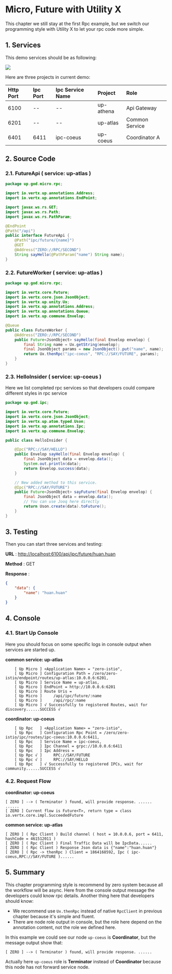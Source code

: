 # Micro, Future with Utility X

This chapter we still stay at the first Rpc example, but we switch our programming style with Utility X to let your rpc
code more simple.

## 1. Services

This demo services should be as following:

![](/doc/image/d10086-1.png)

Here are three projects in current demo:

| Http Port | Ipc Port | Ipc Service Name | Project | Role |
| :--- | :--- | :--- | :--- | :--- |
| 6100 | -- | -- | up-athena | Api Gateway |
| 6201 | -- | -- | up-atlas | Common Service |
| 6401 | 6411 | ipc-coeus | up-coeus | Coordinator A |

## 2. Source Code

### 2.1. FutureApi \( service: up-atlas \)

```java
package up.god.micro.rpc;

import io.vertx.up.annotations.Address;
import io.vertx.up.annotations.EndPoint;

import javax.ws.rs.GET;
import javax.ws.rs.Path;
import javax.ws.rs.PathParam;

@EndPoint
@Path("/api")
public interface FutureApi {
    @Path("ipc/future/{name}")
    @GET
    @Address("ZERO://RPC/SECOND")
    String sayHello(@PathParam("name") String name);
}
```

### 2.2. FutureWorker \( service: up-atlas \)

```java
package up.god.micro.rpc;

import io.vertx.core.Future;
import io.vertx.core.json.JsonObject;
import io.vertx.up.unity.Ux;
import io.vertx.up.annotations.Address;
import io.vertx.up.annotations.Queue;
import io.vertx.up.commune.Envelop;

@Queue
public class FutureWorker {
    @Address("ZERO://RPC/SECOND")
    public Future<JsonObject> sayHello(final Envelop envelop) {
        final String name = Ux.getString(envelop);
        final JsonObject params = new JsonObject().put("name", name);
        return Ux.thenRpc("ipc-coeus", "RPC://SAY/FUTURE", params);
    }
}
```

### 2.3. HelloInsider \( service: up-coeus \)

Here we list completed rpc services so that developers could compare different styles in rpc service

```java
package up.god.ipc;

import io.vertx.core.Future;
import io.vertx.core.json.JsonObject;
import io.vertx.up.atom.typed.Uson;
import io.vertx.up.annotations.Ipc;
import io.vertx.up.commune.Envelop;

public class HelloInsider {

    @Ipc("RPC://SAY/HELLO")
    public Envelop sayHello(final Envelop envelop) {
        final JsonObject data = envelop.data();
        System.out.println(data);
        return Envelop.success(data);
    }

    // New added method to this service.
    @Ipc("RPC://SAY/FUTURE")
    public Future<JsonObject> sayFuture(final Envelop envelop) {
        final JsonObject data = envelop.data();
        // You can use Jooq here directly 
        return Uson.create(data).toFuture();
    }
}
```

## 3. Testing

Then you can start three services and testing:

**URL** : [http://localhost:6100/api/ipc/future/huan.huan](http://localhost:6100/api/future/huan.huan)

**Method** : GET

**Response** :

```json
{
    "data": {
        "name": "huan.huan"
    }
}
```

## 4. Console

### 4.1. Start Up Console

Here you should focus on some specific logs in console output when services are started up.

**common service: up-atlas**

```shell
    [ Up Micro ] <Application Name> = "zero-istio",
    [ Up Micro ] Configuration Path = /zero/zero-istio/endpoint/routes/up-atlas:10.0.0.6:6201, 
    [ Up Micro ] Service Name = up-atlas,
    [ Up Micro ] EndPoint = http://10.0.0.6:6201
    [ Up Micro ] Route Uris = 
    [ Up Micro ]     /api/ipc/future/:name
    [ Up Micro ]     /api/rpc/:name
    [ Up Micro ] √ Successfully to registered Routes, wait for discovery......SUCCESS √
```

**coordinator: up-coeus**

```shell
    [ Up Rpc   ] <Application Name> = "zero-istio",
    [ Up Rpc   ] Configuration Rpc Point = /zero/zero-istio/ipc/routes/ipc-coeus:10.0.0.6:6411, 
    [ Up Rpc   ] Service Name = ipc-coeus,
    [ Up Rpc   ] Ipc Channel = grpc://10.0.0.6:6411
    [ Up Rpc   ] Ipc Address = 
    [ Up Rpc √ ]     RPC://SAY/FUTURE
    [ Up Rpc √ ]     RPC://SAY/HELLO
    [ Up Rpc   ] √ Successfully to registered IPCs, wait for community......SUCCESS √
```

### 4.2. Request Flow

**coordinator: up-coeus**

```shell
[ ZERO ] --> ( Terminator ) found, will provide response. ......
......
[ ZERO ] Current flow is Future<T>, return type = class io.vertx.core.impl.SucceededFuture
```

**common service: up-atlas**

```shell
[ ZERO ] ( Rpc Client ) Build channel ( host = 10.0.0.6, port = 6411, hashCode = 461512011 )
[ ZERO ] ( Rpc Client ) Final Traffic Data will be IpcData......
[ ZERO ] ( Rpc Client ) Response Json data is {"name":"huan.huan"}
[ ZERO ] ( Rpc -> thenRpc ) Client = 1864168592, Ipc ( ipc-coeus,RPC://SAY/FUTURE )......
```

## 5. Summary

This chapter programming style is recommend by zero system because all the workflow will be async. Here from the console
output message the developers could know rpc details. Another thing here that developers should know:

* We recommend use `Ux.thenRpc` instead of native `RpcClient` in previous chapter because it's simple and fluent.
* There are node role output in console, but the role here depend on the annotation content, not the role we defined
  here.

In this example we could see our node `up-coeus` is **Coordinator**, but the message output show that:

```shell
[ ZERO ] --> ( Terminator ) found, will provide response. ......
```

Actually here `up-coeus` role is **Terminator** instead of **Coordinator** because this node has not forward service
node.

